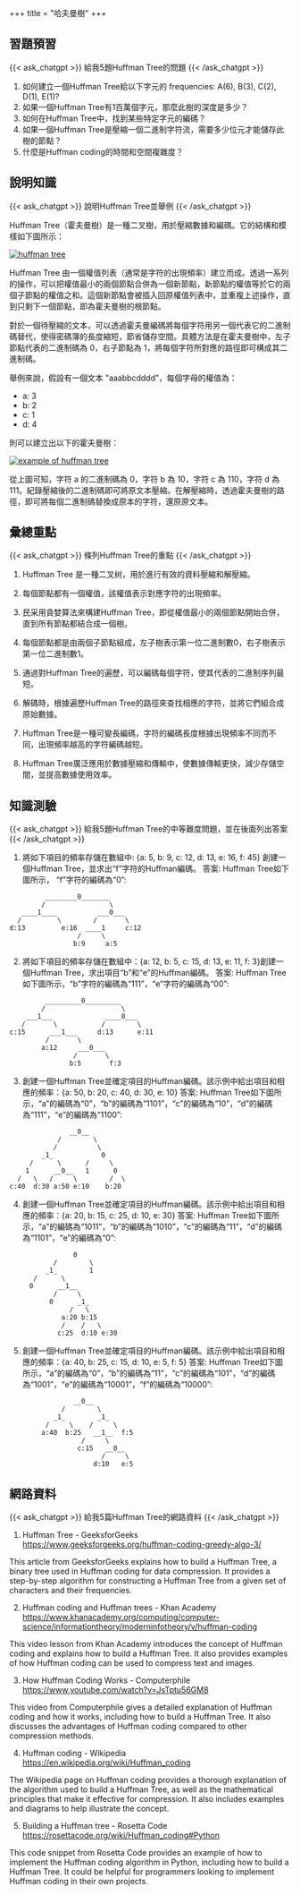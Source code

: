 +++
title = "哈夫曼樹"
+++
## 習題預習
{{< ask_chatgpt >}}
給我5題Huffman Tree的問題
{{< /ask_chatgpt >}}



1. 如何建立一個Huffman Tree給以下字元的 frequencies: A(6), B(3), C(2), D(1), E(1)?
2. 如果一個Huffman Tree有1百萬個字元，那麼此樹的深度是多少？
3. 如何在Huffman Tree中，找到某些特定字元的編碼？
4. 如果一個Huffman Tree是壓縮一個二進制字符流，需要多少位元才能儲存此樹的節點？
5. 什麼是Huffman coding的時間和空間複雜度？   

## 說明知識
{{< ask_chatgpt >}}
說明Huffman Tree並舉例
{{< /ask_chatgpt >}}



Huffman Tree（霍夫曼樹）是一種二叉樹，用於壓縮數據和編碼。它的結構和模樣如下圖所示：

[![huffman tree](https://upload.wikimedia.org/wikipedia/commons/thumb/0/02/Huffman_tree_2.svg/600px-Huffman_tree_2.svg.png)](https://en.wikipedia.org/wiki/File:Huffman_tree_2.svg)

Huffman Tree 由一個權值列表（通常是字符的出現頻率）建立而成。透過一系列的操作，可以把權值最小的兩個節點合併為一個新節點，新節點的權值等於它的兩個子節點的權值之和。這個新節點會被插入回原權值列表中，並重複上述操作，直到只剩下一個節點，即為霍夫曼樹的根節點。

對於一個待壓縮的文本，可以透過霍夫曼編碼將每個字符用另一個代表它的二進制碼替代，使得密碼簿的長度縮短，節省儲存空間。具體方法是在霍夫曼樹中，左子節點代表的二進制碼為 0，右子節點為 1，將每個字符所對應的路徑即可構成其二進制碼。

舉例來說，假設有一個文本 "aaabbcdddd"，每個字母的權值為：

- a: 3
- b: 2
- c: 1
- d: 4

則可以建立出以下的霍夫曼樹：

[![example of huffman tree](https://i.imgur.com/fOCinF1.png)](https://i.imgur.com/fOCinF1.png)

從上圖可知，字符 a 的二進制碼為 0，字符 b 為 10，字符 c 為 110，字符 d 為 111。紀錄壓縮後的二進制碼即可將原文本壓縮。在解壓縮時，透過霍夫曼樹的路徑，即可將每個二進制碼替換成原本的字符，還原原文本。   

## 彙總重點
{{< ask_chatgpt >}}
條列Huffman Tree的重點
{{< /ask_chatgpt >}}



1. Huffman Tree 是一種二叉树，用於進行有效的資料壓縮和解壓縮。

2. 每個節點都有一個權值，該權值表示對應字符的出現頻率。

3. 民采用貪婪算法來構建Huffman Tree，即從權值最小的兩個節點開始合併，直到所有節點都結合成一個樹。

4. 每個節點都是由兩個子節點組成，左子樹表示第一位二進制數0，右子樹表示第一位二進制數1。

5. 通過對Huffman Tree的遍歷，可以編碼每個字符，使其代表的二進制序列最短。

6. 解碼時，根據遍歷Huffman Tree的路徑來查找相應的字符，並將它們組合成原始數據。

7. Huffman Tree是一種可變長編碼，字符的編碼長度根據出現頻率不同而不同，出現頻率越高的字符編碼越短。

8. Huffman Tree廣泛應用於數據壓縮和傳輸中，使數據傳輸更快，減少存儲空間，並提高數據使用效率。   

## 知識測驗
{{< ask_chatgpt >}}
給我5題Huffman Tree的中等難度問題，並在後面列出答案
{{< /ask_chatgpt >}}



1. 將如下項目的頻率存儲在數組中: {a: 5, b: 9, c: 12, d: 13, e: 16, f: 45} 創建一個Huffman Tree，並求出“f”字符的Huffman編碼。
答案: Huffman Tree如下圖所示， “f”字符的編碼為“0”:
```
         ________0_______
        /                \
   ____1____          ___0___
  /         \        /       \
d:13         e:16  ____1     c:12
                 /     \ 
                b:9     a:5
```

2. 將如下項目的頻率存儲在數組中：{a: 12, b: 5, c: 15, d: 13, e: 11, f: 3}創建一個Huffman Tree，求出項目“b”和“e”的Huffman編碼。
答案: Huffman Tree如下圖所示，“b”字符的編碼為“111”，“e”字符的編碼為“00”:
```
         _________0_________
        /                   \
    ___1___             ____0___
   /       \           /        \
c:15      ___1___     d:13      e:11
         /       \  
        a:12     ___0___
                /       \
               b:5       f:3
```

3. 創建一個Huffman Tree並確定項目的Huffman編碼。該示例中給出項目和相應的頻率：{a: 50, b: 20, c: 40, d: 30, e: 10}
答案: Huffman Tree如下圖所示，“a”的編碼為“0”，“b”的編碼為“1101”，“c”的編碼為“10”，“d”的編碼為“111”，“e”的編碼為“1100”:
```
               __0__
            /        \
           /          \
        _1_            0
     /      \      /     \
    1      __0__   1      0
  /   \   /     \        /  \
c:40  d:30 a:50 e:10    b:20
```

4. 創建一個Huffman Tree並確定項目的Huffman編碼。該示例中給出項目和相應的頻率：{a: 20, b: 15, c: 25, d: 10, e: 30}
答案: Huffman Tree如下圖所示，“a”的編碼為“1011”，“b”的編碼為“1010”，“c”的編碼為“11”，“d”的編碼為“1101”，“e”的編碼為“0”:
```
                0
           /        \
         _1_        1
      /      \      
     0      __1__   
           /     \  
          0      _1_
               /   \
             a:20 b:15
             /    /   \
            c:25  d:10 e:30
```

5. 創建一個Huffman Tree並確定項目的Huffman編碼。該示例中給出項目和相應的頻率：{a: 40, b: 25, c: 15, d: 10, e: 5, f: 5}
答案: Huffman Tree如下圖所示，“a”的編碼為“0”，“b”的編碼為“11”，“c”的編碼為“101”，“d”的編碼為“1001”，“e”的編碼為“10001”，“f”的編碼為“10000”:
```
                __0__
             /        \
           _1_        _1_
         /     \    /     \
        a:40  b:25   __1__  f:5
                  /     \
                 c:15   __0__
                       /     \
                     d:10   e:5
```   

## 網路資料
{{< ask_chatgpt >}}
給我5篇Huffman Tree的網路資料
{{< /ask_chatgpt >}}



1. Huffman Tree - GeeksforGeeks
https://www.geeksforgeeks.org/huffman-coding-greedy-algo-3/

This article from GeeksforGeeks explains how to build a Huffman Tree, a binary tree used in Huffman coding for data compression. It provides a step-by-step algorithm for constructing a Huffman Tree from a given set of characters and their frequencies.

2. Huffman coding and Huffman trees - Khan Academy
https://www.khanacademy.org/computing/computer-science/informationtheory/moderninfotheory/v/huffman-coding

This video lesson from Khan Academy introduces the concept of Huffman coding and explains how to build a Huffman Tree. It also provides examples of how Huffman coding can be used to compress text and images.

3. How Huffman Coding Works - Computerphile
https://www.youtube.com/watch?v=JsTptu56GM8

This video from Computerphile gives a detailed explanation of Huffman coding and how it works, including how to build a Huffman Tree. It also discusses the advantages of Huffman coding compared to other compression methods.

4. Huffman coding - Wikipedia
https://en.wikipedia.org/wiki/Huffman_coding

The Wikipedia page on Huffman coding provides a thorough explanation of the algorithm used to build a Huffman Tree, as well as the mathematical principles that make it effective for compression. It also includes examples and diagrams to help illustrate the concept.

5. Building a Huffman tree - Rosetta Code
https://rosettacode.org/wiki/Huffman_coding#Python

This code snippet from Rosetta Code provides an example of how to implement the Huffman coding algorithm in Python, including how to build a Huffman Tree. It could be helpful for programmers looking to implement Huffman coding in their own projects.   

